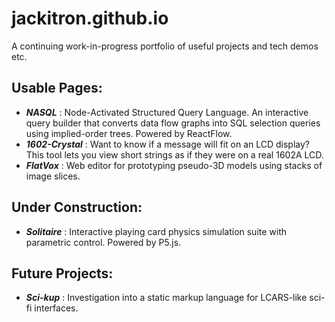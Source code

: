 # jackitron.github.io
A continuing work-in-progress portfolio of useful projects and tech demos etc.

## Usable Pages:
- ***NASQL*** : Node-Activated Structured Query Language. An interactive query builder that converts data flow graphs into SQL selection queries using implied-order trees. Powered by ReactFlow.
- ***1602-Crystal*** : Want to know if a message will fit on an LCD display? This tool lets you view short strings as if they were on a real 1602A LCD.
- ***FlatVox*** : Web editor for prototyping pseudo-3D models using stacks of image slices.
  
## Under Construction:
- ***Solitaire*** : Interactive playing card physics simulation suite with parametric control. Powered by P5.js.

## Future Projects:
- ***Sci-kup*** : Investigation into a static markup language for LCARS-like sci-fi interfaces.
